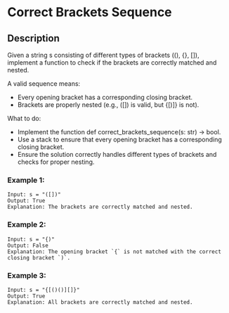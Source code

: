 # Correct Brackets Sequence

## Description
Given a string s consisting of different types of brackets ((), {}, []), implement a function to check if the brackets are correctly matched and nested. 

A valid sequence means:
* Every opening bracket has a corresponding closing bracket. 
* Brackets are properly nested (e.g., ([]) is valid, but {[)]} is not).

What to do:
* Implement the function def correct_brackets_sequence(s: str) -> bool.
* Use a stack to ensure that every opening bracket has a corresponding closing bracket.
* Ensure the solution correctly handles different types of brackets and checks for proper nesting.

### Example 1:
```
Input: s = "([])"  
Output: True  
Explanation: The brackets are correctly matched and nested.
``` 

### Example 2:
```
Input: s = "{)"  
Output: False  
Explanation: The opening bracket `{` is not matched with the correct closing bracket `)`.
``` 

### Example 3:
```
Input: s = "{[()()][]}"  
Output: True  
Explanation: All brackets are correctly matched and nested.
``` 
